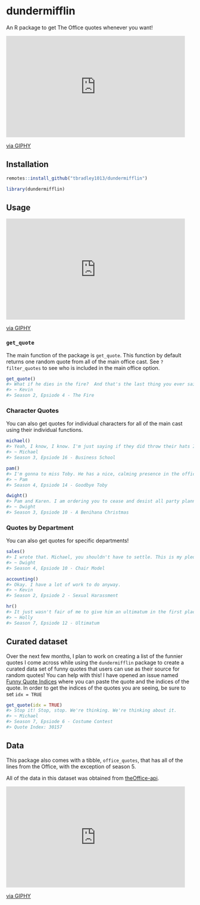 
<!-- README.md is generated from README.Rmd. Please edit that file -->

# dundermifflin

An R package to get The Office quotes whenever you
want\!

<iframe src="https://giphy.com/embed/Is1O1TWV0LEJi" width="480" height="272" frameBorder="0" class="giphy-embed" allowFullScreen>

</iframe>

<p>

<a href="https://giphy.com/gifs/excited-the-office-celebrate-Is1O1TWV0LEJi">via
GIPHY</a>

</p>

## Installation

``` r
remotes::install_github("tbradley1013/dundermifflin")
```

``` r
library(dundermifflin)
```

## Usage

<iframe src="https://giphy.com/embed/5wWf7H89PisM6An8UAU" width="480" height="271" frameBorder="0" class="giphy-embed" allowFullScreen>

</iframe>

<p>

<a href="https://giphy.com/gifs/editingandlayout-the-office-michael-scott-5wWf7H89PisM6An8UAU">via
GIPHY</a>

</p>

### `get_quote`

The main function of the package is `get_quote`. This function by
default returns one random quote from all of the main office cast. See
`?filter_quotes` to see who is included in the main office option.

``` r
get_quote()
#> What if he dies in the fire?  And that's the last thing you ever said to him.
#> ~ Kevin
#> Season 2, Epsiode 4 - The Fire
```

### Character Quotes

You can also get quotes for individual characters for all of the main
cast using their individual functions.

``` r
michael()
#> Yeah, I know, I know. I'm just saying if they did throw their hats I've got a great line for that: "May your hats fly as high as your dreams." ... That was a pretty good line.
#> ~ Michael
#> Season 3, Epsiode 16 - Business School

pam()
#> I'm gonna to miss Toby. He has a nice, calming presence in the office.
#> ~ Pam
#> Season 4, Epsiode 14 - Goodbye Toby

dwight()
#> Pam and Karen. I am ordering you to cease and desist all party planning. Immediately.
#> ~ Dwight
#> Season 3, Epsiode 10 - A Benihana Christmas
```

### Quotes by Department

You can also get quotes for specific departments\!

``` r
sales()
#> I wrote that. Michael, you shouldn't have to settle. This is my pledge to you. I will find her and I will bring her to you and as God as my witness, she shall bear your fruit.
#> ~ Dwight
#> Season 4, Epsiode 10 - Chair Model

accounting()
#> Okay. I have a lot of work to do anyway.
#> ~ Kevin
#> Season 2, Epsiode 2 - Sexual Harassment

hr()
#> It just wasn't fair of me to give him an ultimatum in the first place. The whole thing is totally my fault. But we're going to be just fine. Just fine.
#> ~ Holly
#> Season 7, Epsiode 12 - Ultimatum
```

## Curated dataset

Over the next few months, I plan to work on creating a list of the
funnier quotes I come across while using the `dundermifflin` package to
create a curated data set of funny quotes that users can use as their
source for random quotes\! You can help with this\! I have opened an
issue named [Funny Quote
Indices](https://github.com/tbradley1013/dundermifflin/issues/1) where
you can paste the quote and the indices of the quote. In order to get
the indices of the quotes you are seeing, be sure to set `idx = TRUE`

``` r
get_quote(idx = TRUE)
#> Stop it! Stop, stop. We're thinking. We're thinking about it.
#> ~ Michael
#> Season 7, Epsiode 6 - Costume Contest
#> Quote Index: 30157
```

## Data

This package also comes with a tibble, `office_quotes`, that has all of
the lines from the Office, with the exception of season 5.

All of the data in this dataset was obtained from
[theOffice-api](https://github.com/anGie44/theOffice-api).

<iframe src="https://giphy.com/embed/dsKnRuALlWsZG" width="480" height="271" frameBorder="0" class="giphy-embed" allowFullScreen>

</iframe>

<p>

<a href="https://giphy.com/gifs/the-office-steve-carell-michael-scott-dsKnRuALlWsZG">via
GIPHY</a>

</p>
